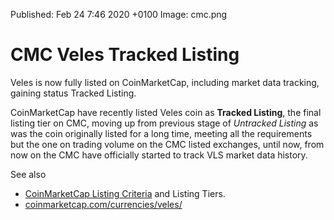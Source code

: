 Published:    	Feb 24 7:46 2020 +0100
Image:			cmc.png

# CMC Veles Tracked Listing

Veles is now fully listed on CoinMarketCap, including market data tracking, gaining
status Tracked Listing.

CoinMarketCap have recently listed Veles coin as **Tracked Listing**, the final
listing tier on CMC, moving up from previous stage of *Untracked Listing* as
was the coin originally listed for a long time, meeting all the requirements but 
the one on trading volume on the CMC listed exchanges, until now, from now on the CMC 
have officially started to track VLS market data history.

See also 
- [CoinMarketCap Listing Criteria](https://support.coinmarketcap.com/hc/en-us/articles/360034124351-Listings-Criteria)
and Listing Tiers.
- [coinmarketcap.com/currencies/veles/](https://coinmarketcap.com/currencies/veles/)